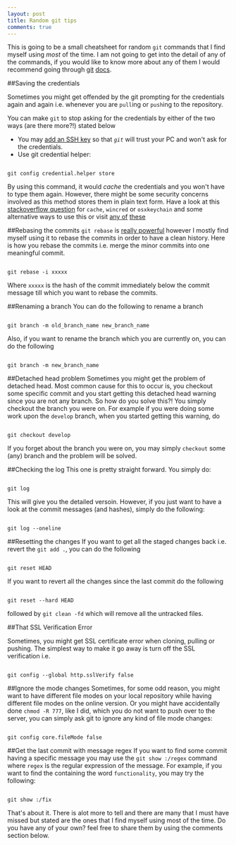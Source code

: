 ```yaml
---
layout: post
title: Random git tips
comments: true
---
```


This is going to be a small cheatsheet for random `git` commands that I find myself using *most* of the time. I am not going to get into the detail of any of the commands, if you would like to know more about any of them I would recommend going through [git](http://git-scm.com/docs/) [docs](https://www.kernel.org/pub/software/scm/git/docs/).

##Saving the credentials

Sometimes you might get offended by the git prompting for the credentials again and again i.e. whenever you are `pull`ing or `push`ing to the repository.

You can make `git` to stop asking for the credentials by either of the two ways (are there more?!) stated below

- You may [add an SSH key](https://help.github.com/articles/generating-ssh-keys/) so that *`git`* will trust your PC and won't ask for the credentials.
- Use git credential helper:

<pre><code class="shell">
git config credential.helper store
</code></pre>

By using this command, it would *cache* the credentials and you won't have to type them again. However, there might be some security concerns involved as this method stores them in plain text form. Have a look at this [stackoverflow question](http://stackoverflow.com/questions/5343068/is-there-a-way-to-skip-password-typing-when-using-https-github) for `cache`, `wincred` or `osxkeychain` and some alternative ways to use this or visit [any of](http://git-scm.com/docs/gitcredentials) [these](http://git-scm.com/docs/technical/api-credentials.html)

##Rebasing the commits
`git rebase` is [really powerful](http://git-scm.com/docs/git-rebase) however I mostly find myself using it to rebase the commits in order to have a clean history. Here is how you rebase the commits i.e. merge the minor commits into one meaningful commit.

<pre><code class="shell">
git rebase -i xxxxx
</code></pre>

Where `xxxxx` is the hash of the commit immediately below the commit message till which you want to rebase the commits.


##Renaming a branch
You can do the following to rename a branch

<pre><code class="shell">
git branch -m old_branch_name new_branch_name
</code></pre>

Also, if you want to rename the branch which you are currently on, you can do the following

<pre><code class="shell">
git branch -m new_branch_name
</code></pre>

##Detached head problem
Sometimes you might get the problem of detached head. Most common cause for this to occur is, you checkout some specific commit and you start getting this detached head warning since you are not any branch. So how do you solve this?! You simply checkout the branch you were on. For example if you were doing some work upon the `develop` branch, when you started getting this warning, do

<pre><code class="shell">
git checkout develop
</code></pre>

If you forget about the branch you were on, you may simply `checkout` some (any) branch and the problem will be solved.

##Checking the log
This one is pretty straight forward. You simply do:

<pre><code class="shell">
git log
</code></pre>

This will give you the detailed versoin. However, if you just want to have a look at the commit messages (and hashes), simply do the following:

<pre><code class="shell">
git log --oneline
</code></pre>

##Resetting the changes
If you want to get all the staged changes back i.e. revert the `git add .`, you can do the following

<pre><code class="shell">
git reset HEAD
</code></pre>

If you want to revert all the changes since the last commit do the following

<pre><code class="shell">
git reset --hard HEAD
</code></pre>

followed by `git clean -fd` which will remove all the untracked files.

##That SSL Verification Error

Sometimes, you might get SSL certificate error when cloning, pulling or pushing. The simplest way to make it go away is turn off the SSL verification i.e.

<pre><code class="shell">
git config --global http.sslVerify false
</code></pre>

##Ignore the mode changes
Sometimes, for some odd reason, you might want to have different file modes on your local repository while having different file modes on the online version. Or you might have accidentally done `chmod -R 777`, like I did, which you do not want to push over to the server, you can simply ask git to ignore any kind of file mode changes:

<pre><code class="shell">
git config core.fileMode false
</code></pre>

##Get the last commit with message regex
If you want to find some commit having a specific message you may use the `git show :/regex` command where `regex` is the regular expression of the message. For example, if you want to find the containing the word `functionality`, you may try the following:

<pre><code class="shell">
git show :/fix
</code></pre>

That's about it. There is alot more to tell and there are many that I must have missed but stated are the ones that I find myself using most of the time. Do you have any of your own? feel free to share them by using the comments section below.
